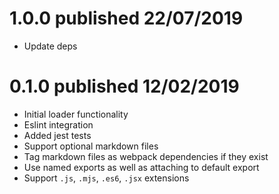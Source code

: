 # 1.0.0 published 22/07/2019
 * Update deps

# 0.1.0 published 12/02/2019
 * Initial loader functionality
 * Eslint integration
 * Added jest tests
 * Support optional markdown files
 * Tag markdown files as webpack dependencies if they exist
 * Use named exports as well as attaching to default export
 * Support `.js`, `.mjs`, `.es6`, `.jsx` extensions